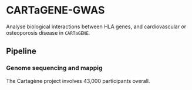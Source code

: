 # CARTaGENE-GWAS

Analyse biological interactions between HLA genes, and cardiovascular or osteoporosis disease in `CARTaGENE`.

## Pipeline

### Genome sequencing and mappig

The Cartagène project involves 43,000 participants overall. 

